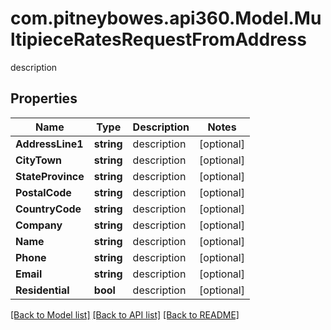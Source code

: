 # com.pitneybowes.api360.Model.MultipieceRatesRequestFromAddress
description

## Properties

Name | Type | Description | Notes
------------ | ------------- | ------------- | -------------
**AddressLine1** | **string** | description | [optional] 
**CityTown** | **string** | description | [optional] 
**StateProvince** | **string** | description | [optional] 
**PostalCode** | **string** | description | [optional] 
**CountryCode** | **string** | description | [optional] 
**Company** | **string** | description | [optional] 
**Name** | **string** | description | [optional] 
**Phone** | **string** | description | [optional] 
**Email** | **string** | description | [optional] 
**Residential** | **bool** | description | [optional] 

[[Back to Model list]](../README.md#documentation-for-models) [[Back to API list]](../README.md#documentation-for-api-endpoints) [[Back to README]](../README.md)

